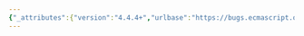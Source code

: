 ```yaml
---
{"_attributes":{"version":"4.4.4+","urlbase":"https://bugs.ecmascript.org/","maintainer":"dherman@mozilla.com"},"bug":{"bug_id":1221,"creation_ts":"2013-01-26 11:26:00 -0800","short_desc":"8.2.4: \"following list\" should include GetThisValue","delta_ts":"2013-03-08 14:44:25 -0800","product":"Draft for 6th Edition","component":"editorial issue","version":"Rev 13: December 21, 2012 Draft","rep_platform":"All","op_sys":"All","bug_status":"RESOLVED","resolution":"FIXED","priority":"Normal","bug_severity":"enhancement","everconfirmed":true,"reporter":{"uid":"erights","name":"Mark Miller"},"assigned_to":{"uid":"allen","name":"Allen Wirfs-Brock"},"long_desc":[{"commentid":3152,"comment_count":0,"who":{"uid":"erights","name":"Mark Miller"},"bug_when":"2013-01-26 11:26:52 -0800"},{"commentid":3216,"comment_count":1,"who":{"uid":"allen","name":"Allen Wirfs-Brock"},"bug_when":"2013-02-25 15:22:42 -0800","thetext":"fixed in rev 14 editor's draft"},{"commentid":3364,"comment_count":2,"who":{"uid":"allen","name":"Allen Wirfs-Brock"},"bug_when":"2013-03-08 14:44:25 -0800","thetext":"in Rev 14 draft"}]}}
---
```

